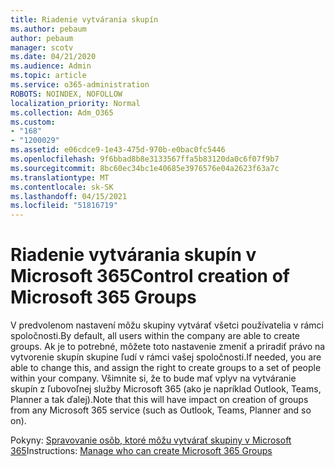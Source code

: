 ```yaml
---
title: Riadenie vytvárania skupín
ms.author: pebaum
author: pebaum
manager: scotv
ms.date: 04/21/2020
ms.audience: Admin
ms.topic: article
ms.service: o365-administration
ROBOTS: NOINDEX, NOFOLLOW
localization_priority: Normal
ms.collection: Adm_O365
ms.custom:
- "168"
- "1200029"
ms.assetid: e06cdce9-1e43-475d-970b-e0bac0fc5446
ms.openlocfilehash: 9f6bbad8b8e3133567ffa5b83120da0c6f07f9b7
ms.sourcegitcommit: 8bc60ec34bc1e40685e3976576e04a2623f63a7c
ms.translationtype: MT
ms.contentlocale: sk-SK
ms.lasthandoff: 04/15/2021
ms.locfileid: "51816719"
---
```

# <a name="control-creation-of-microsoft-365-groups"></a><span data-ttu-id="66ae0-102">Riadenie vytvárania skupín v Microsoft 365</span><span class="sxs-lookup"><span data-stu-id="66ae0-102">Control creation of Microsoft 365 Groups</span></span>

<span data-ttu-id="66ae0-103">V predvolenom nastavení môžu skupiny vytvárať všetci používatelia v rámci spoločnosti.</span><span class="sxs-lookup"><span data-stu-id="66ae0-103">By default, all users within the company are able to create groups.</span></span> <span data-ttu-id="66ae0-104">Ak je to potrebné, môžete toto nastavenie zmeniť a priradiť právo na vytvorenie skupín skupine ľudí v rámci vašej spoločnosti.</span><span class="sxs-lookup"><span data-stu-id="66ae0-104">If needed, you are able to change this, and assign the right to create groups to a set of people within your company.</span></span> <span data-ttu-id="66ae0-105">Všimnite si, že to bude mať vplyv na vytváranie skupín z ľubovoľnej služby Microsoft 365 (ako je napríklad Outlook, Teams, Planner a tak ďalej).</span><span class="sxs-lookup"><span data-stu-id="66ae0-105">Note that this will have impact on creation of groups from any Microsoft 365 service (such as Outlook, Teams, Planner and so on).</span></span>
  
<span data-ttu-id="66ae0-106">Pokyny: [Spravovanie osôb, ktoré môžu vytvárať skupiny v Microsoft 365](https://docs.microsoft.com/microsoft-365/admin/create-groups/manage-creation-of-groups)</span><span class="sxs-lookup"><span data-stu-id="66ae0-106">Instructions: [Manage who can create Microsoft 365 Groups](https://docs.microsoft.com/microsoft-365/admin/create-groups/manage-creation-of-groups)</span></span>
